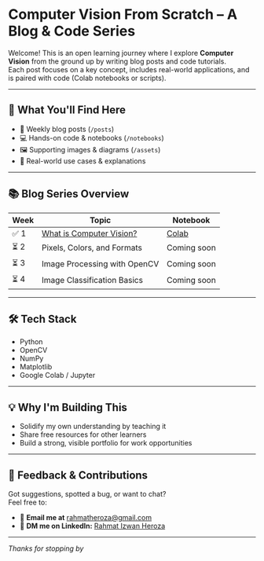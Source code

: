 # Computer Vision From Scratch – A Blog & Code Series

Welcome! This is an open learning journey where I explore **Computer Vision** from the ground up by writing blog posts and code tutorials.  
Each post focuses on a key concept, includes real-world applications, and is paired with code (Colab notebooks or scripts).

---

## 🧭 What You'll Find Here

- 📖 Weekly blog posts (`/posts`)
- 💻 Hands-on code & notebooks (`/notebooks`)
- 🖼️ Supporting images & diagrams (`/assets`)
- 🎯 Real-world use cases & explanations

---

## 📚 Blog Series Overview

| Week | Topic | Notebook |
|------|-------------------------------|----------|
| ✅ 1 | [What is Computer Vision?](posts/01-what-is-cv.md) | [Colab](notebooks/01_what_is_cv.ipynb) |
| ⏳ 2 | Pixels, Colors, and Formats | Coming soon |
| ⏳ 3 | Image Processing with OpenCV | Coming soon |
| ⏳ 4 | Image Classification Basics | Coming soon |

---

## 🛠 Tech Stack

- Python
- OpenCV
- NumPy
- Matplotlib
- Google Colab / Jupyter

---

## 💡 Why I'm Building This

- Solidify my own understanding by teaching it
- Share free resources for other learners
- Build a strong, visible portfolio for work opportunities

---

## 🤝 Feedback & Contributions

Got suggestions, spotted a bug, or want to chat?  
Feel free to:
- 📩 **Email me at** [rahmatheroza@gmail.com](mailto:rahmatheroza@gmail.com)
- 💬 **DM me on LinkedIn:** [Rahmat Izwan Heroza](https://www.linkedin.com/in/heroza)

---

_Thanks for stopping by_
